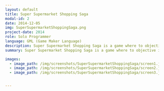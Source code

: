 ```yaml
---
layout: default
title: Super Supermarket Shopping Saga
modal-id: 2
date: 2014-12-05
img: SuperSupermarketShoppingSaga.png
project-date: 2014
role: Solo Programmer
language: GML (Game Maker Language)
description: Super Supermarket Shopping Saga is a game where to objective is to complete someone's shopping. <a href="http://ludumdare.com/compo/ludum-dare-32/?action=preview&uid=45245" target="_blank">This is an old Ludum Dare Project from 2014</a>, created around the theme of 'One Room'. <br>This is the first game jam that I had participated in and was a challenge in completing a project against a tight deadline.<br>The game requires the player to collect shopping from different isles in a supermarket before taking them to the till, against a time limit and utilises slippery physics to give the game wacky and fun movement system.
summary: Super Supermarket Shopping Saga is a game where to objective is to complete someone's shopping.

images:
  - image_path: /img/screenshots/SuperSupermarketShoppingSaga/screen1.jpg
  - image_path: /img/screenshots/SuperSupermarketShoppingSaga/screen2.jpg
  - image_path: /img/screenshots/SuperSupermarketShoppingSaga/screen3.jpg


---
```


